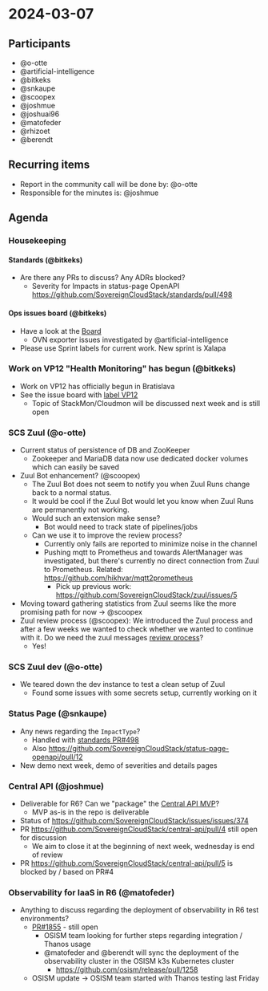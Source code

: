 # 2024-03-07

## Participants

- @o-otte
- @artificial-intelligence
- @bitkeks
- @snkaupe
- @scoopex
- @joshmue
- @joshuai96
- @matofeder
- @rhizoet
- @berendt

## Recurring items

- Report in the community call will be done by: @o-otte
- Responsible for the minutes is: @joshmue

## Agenda

### Housekeeping 
#### Standards (@bitkeks)

- Are there any PRs to discuss? Any ADRs blocked?
  - Severity for Impacts in status-page OpenAPI https://github.com/SovereignCloudStack/standards/pull/498

#### Ops issues board (@bitkeks)

- Have a look at the [Board](https://github.com/orgs/SovereignCloudStack/projects/6/views/8?layout=table&groupedBy%5BcolumnId%5D=Status&filterQuery=label%3A%22ops%22%2C%22status-page%22+-status%3ADone%2CAbandoned&visibleFields=%5B%22Title%22%2C%22Assignees%22%2C%22Labels%22%2C%22Repository%22%5D)
    - OVN exporter issues investigated by @artificial-intelligence
- Please use Sprint labels for current work. New sprint is Xalapa

### Work on VP12 "Health Monitoring" has begun (@bitkeks)

- Work on VP12 has officially begun in Bratislava
- See the issue board with [label VP12](https://github.com/orgs/SovereignCloudStack/projects/6/views/10?filterQuery=label%3A%22SCS-VP12%22)
    - Topic of StackMon/Cloudmon will be discussed next week and is still open

### SCS Zuul (@o-otte)

- Current status of persistence of DB and ZooKeeper
    - Zookeeper and MariaDB data now use dedicated docker volumes which can easily be saved
- Zuul Bot enhancement? (@scoopex)
    - The Zuul Bot does not seem to notify you when Zuul Runs change back to a normal status.
    - It would be cool if the Zuul Bot would let you know when Zuul Runs are permanently not working.
    - Would such an extension make sense?
        - Bot would need to track state of pipelines/jobs
    - Can we use it to improve the review process?
        - Currently only fails are reported to minimize noise in the channel
        - Pushing mqtt to Prometheus and towards AlertManager was investigated, but there's currently no direct connection from Zuul to Prometheus. Related: https://github.com/hikhvar/mqtt2prometheus
            - Pick up previous work: https://github.com/SovereignCloudStack/zuul/issues/5
- Moving toward gathering statistics from Zuul seems like the more promising path for now -> @scoopex
- Zuul review process (@scoopex): We introduced the Zuul process and after a few weeks we wanted to check whether we wanted to continue with it. Do we need the zuul messages [review process](https://input.scs.community/s/i7sc2a01h#)?
  - Yes!


### SCS Zuul dev (@o-otte)

- We teared down the dev instance to test a clean setup of Zuul
    - Found some issues with some secrets setup, currently working on it


### Status Page (@snkaupe)
- Any news regarding the `ImpactType`?
    - Handled with [standards PR#498](https://github.com/SovereignCloudStack/standards/pull/498)
    - Also https://github.com/SovereignCloudStack/status-page-openapi/pull/12
- New demo next week, demo of severities and details pages 


### Central API (@joshmue)

- Deliverable for R6? Can we "package" the [Central API MVP](https://github.com/SovereignCloudStack/central-api/tree/main)?
    - MVP as-is in the repo is deliverable
- Status of https://github.com/SovereignCloudStack/issues/issues/374
- PR https://github.com/SovereignCloudStack/central-api/pull/4 still open for discussion
    - We aim to close it at the beginning of next week, wednesday is end of review
- PR https://github.com/SovereignCloudStack/central-api/pull/5 is blocked by / based on PR#4

### Observability for IaaS in R6 (@matofeder)

- Anything to discuss regarding the deployment of observability in R6 test environments?
    - [PR#1855](https://github.com/osism/testbed/pull/1855) - still open
        - OSISM team looking for further steps regarding integration / Thanos usage
        - @matofeder and @berendt will sync the deployment of the observability cluster in the OSISM k3s Kubernetes cluster
            - https://github.com/osism/release/pull/1258
    - OSISM update -> OSISM team started with Thanos testing last Friday
